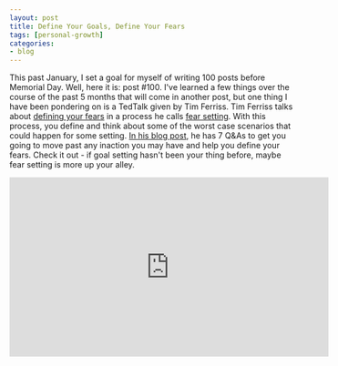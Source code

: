 ```yaml
---
layout: post
title: Define Your Goals, Define Your Fears
tags: [personal-growth]
categories:
- blog
---
```


This past January, I set a goal for myself of writing 100 posts before Memorial Day. Well, here it is: post #100. I've learned a few things over the course of the past 5 months that will come in another post, but one thing I have been pondering on is a TedTalk given by Tim Ferriss. Tim Ferriss talks about [defining your fears](https://www.youtube.com/watch?v=5J6jAC6XxAI) in a process he calls [fear setting](https://tim.blog/2017/05/15/fear-setting/). With this process, you define and think about some of the worst case scenarios that could happen for some setting. [In his blog post](https://tim.blog/2017/05/15/fear-setting/), he has 7 Q&As to get you going to move past any inaction you may have and help you define your fears. Check it out - if goal setting hasn't been your thing before, maybe fear setting is more up your alley. 

<iframe width="560" height="315" src="https://www.youtube.com/embed/5J6jAC6XxAI" frameborder="0" allow="autoplay; encrypted-media" allowfullscreen></iframe>